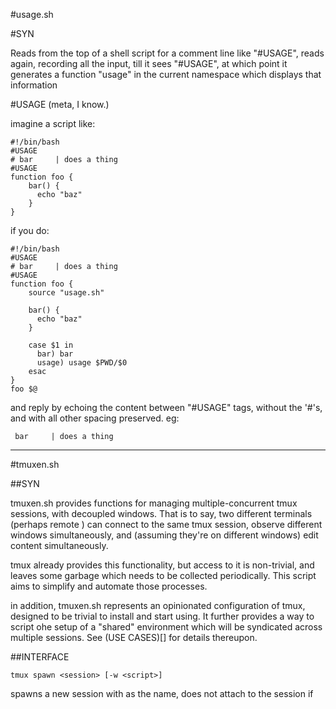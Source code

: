 #usage.sh

#SYN

Reads from the top of a shell script for a comment line like "#USAGE", reads 
again, recording all the input, till it sees "#USAGE", at which point it generates
a function "usage" in the current namespace which displays that information

#USAGE
(meta, I know.)

imagine a script like:

    #!/bin/bash
    #USAGE
    # bar     | does a thing
    #USAGE
    function foo {
        bar() {
          echo "baz"
        }
    }

if you do:

    #!/bin/bash
    #USAGE
    # bar     | does a thing
    #USAGE
    function foo {
        source "usage.sh"

        bar() {
          echo "baz"
        }
        
        case $1 in 
          bar) bar
          usage) usage $PWD/$0
        esac
    }
    foo $@

and reply by echoing the content between "#USAGE" tags, without the '#'s, and 
with all other spacing preserved. eg:

     bar     | does a thing

-------------------------------------------------------------------------------

#tmuxen.sh

##SYN

tmuxen.sh provides functions for managing multiple-concurrent tmux sessions,
with decoupled windows. That is to say, two different terminals (perhaps remote
) can connect to the same tmux session, observe different windows simultaneously,
and (assuming they're on different windows) edit content simultaneously.

tmux already provides this functionality, but access to it is non-trivial, and
leaves some garbage which needs to be collected periodically. This script aims
to simplify and automate those processes.

in addition, tmuxen.sh represents an opinionated configuration of tmux, designed
to be trivial to install and start using. It further provides a way to script
ohe setup of a "shared" environment which will be syndicated across multiple
sessions. See (USE CASES)[] for details thereupon.

##INTERFACE

    tmux spawn <session> [-w <script>]

spawns a new session with <session> as the name, does not attach to the session
if <script> is provided, that script is executed with the session's name as it's
first argument. This allows the scripting of the setup of the new session.

    tmux connect <session>

attaches to an existing session, but in a desynced way, as described above

    tmux kill <session>

kills the named session, and detaches all attached tmuxen

    tmux garbage [<session>]

removes all sessions to which noone is attached.

    tmux prune <session>

removes all but the original tmux session -- do not issue to a subsession.

##INSTALLATION

if you have downloaded the script already, and it's in /tmp, or on your $PATH,
running:

    tmux install-tmuxen [--no-conf]

will install the wrapper script, and the config (unless the --no-conf option
is passed). If there is an existing `.tmux.conf` in your $HOME, you will be
informed of any conflicts found during a merge attempt, your original will be
placed in `.tmux.conf.orig`, if there are conflicts, tmuxen's original will
be placed at `.tmux.conf`, and the attempt at merging will be placed at
`.tmux.conf.merge`. tmux uses the `merge` tool.

if you want to remove tmuxen, running

    tmux tmuxen-implode

will restore normal tmux functionality, and -- if `.tmux.conf.existing` exists,
will prompt you to swap your current `.tmux.conf` for that (writing `.tmux.conf`
to `.tmux.conf.tmuxen` in the process)

##ROADMAP

  v0.1.0 goals:

    1) all command functionality present, with manual testing
    2) config included in script
    3) bash bomb installation (a la bash + curl / bash + wget)

  v0.5.0 goals:

    1) install/implode functionality in place,
    2) some automatic testing where possible.
        (unit testing bash scripts is often non-trivial)

  v1.0.0 goals:

    1) scripting/hooks for commands.
    2) full automatic testing suite (dependent on building such a thing)

  >v1.0.0 goals:

    merge some of this functionality into tmux proper? :)

##GLOSSARY

    tmux, n. (pl. "tmuxen")

1. A tool for multiplexing a terminal emulator.

2. A single named session of the tmux multiplexer.

    to tmux, v.

1. To make use of the "tmux" tool, "tmuxen" is an irregular gerund form of this
  verb.

    session, n.

1. A set of attached clients to a given tmux, eg, I have a "play" session, which
  has three clients attached

    client, n.

1. A single terminal emulator, running the tmux program, which is attached
  to a single session.

    to attach, v.

1. To add oneself (syncronously) to a session. Meaning that your terminal will
  exactly mirror any other terminal attached to that session

    to connect, v.
1. To add oneself (desyncronously) to a session. Meaning that your terminal is
  free to move to another shell in the session

    window, n. (syn: "subshell", "shell", "terminal")

1. A single multiplex terminal emulator within a given tmux


##USE CASES

  1. Sharing an IRC session across a "work" and "play" tmux

I start by spawning a tmux via `tmux spawn irc`, in which I execute my favorite
IRC client. Also, I turn off the statusline for this tmux.

I then spawn two more tmuxen, eg `tmux spawn work` and `tmux spawn play`. In each,
I open a shell and attach to the "irc" tmux. This is a syncronous attachment, but
there is only one window. The effect is that I have joined these two tmuxen to
each other, spawning only one instance of the irc program.

This use case also fits when you want to share rtorrent/mpd players/similar "global"
programs, but want to separate, as is implied, work from play.

  2. High-speed pair programming

Jack and Jill are writing code, Jack sets up a user account for Jill on his system,
Jill ssh's to Jack's system and connects to a tmux session. While Jack is writing
up a test, Jill is in another window, setting opening up some files which will need
be edited to make the test pass. Jill takes over driving while Jack watches and runs
the tests. Jill asks Jack to run a migration to add a property they agree they'll need.
While Jack writes the migration, Jill finishes cleaning up the code and gets ready
to run the migration.

The benefit here is that this style of high-speed driver switching means you don't have
the dreaded "drag along developer" problem. Wherein one member of the pair is doing
all the code, and the other is doing nothing but twiddling his thumbs and catching spelling
errors. This methodology also is useful in bringing new developers onto the project,
since they can handle the more tedious (in the eyes of the more experienced developer) tasks
which teach the fundamental aspects of the system, while the main developer is free
to focus on extending (and explaining) the more esoteric/complex feature they may be
working on.

  3. Bulletin board

For a particularly odd usage, imagine a single machine is running a tmux to which
many developers in a team attach. Such a session may contain notes for other developers,
a session in which two non-paring developers might connect to do some impromptu knowledge
transfer, or contain a continuous stream of exception logs / long lived connections
to servers. In this way, the "bulletin board" server can function a virtual meeting ground
to facilitate less-formal, teamwide interaction. This is especially useful in a distributed
setting.
